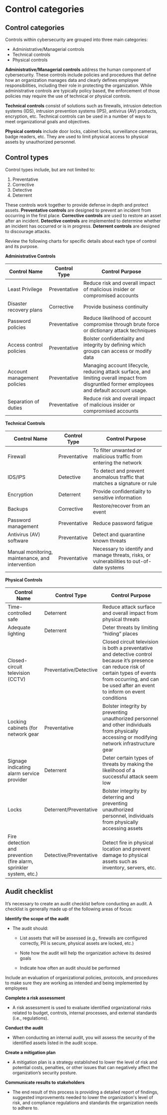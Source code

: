 # Control categories

## Control categories

Controls within cybersecurity are grouped into three main categories:

- Administrative/Managerial controls
- Technical controls
- Physical controls

**Administrative/Managerial controls** address the human component of cybersecurity. These controls include policies and procedures that define how an organization manages data and clearly defines employee responsibilities, including their role in protecting the organization. While administrative controls are typically policy based, the enforcement of those policies may require the use of technical or physical controls.

**Technical controls** consist of solutions such as firewalls, intrusion detection systems (IDS), intrusion prevention systems (IPS), antivirus (AV) products, encryption, etc. Technical controls can be used in a number of ways to meet organizational goals and objectives.

**Physical controls** include door locks, cabinet locks, surveillance cameras, badge readers, etc. They are used to limit physical access to physical assets by unauthorized personnel.

## Control types

Control types include, but are not limited to:

1. Preventative
2. Corrective
3. Detective
4. Deterrent

These controls work together to provide defense in depth and protect assets. **Preventative controls** are designed to prevent an incident from occurring in the first place. **Corrective controls** are used to restore an asset after an incident. **Detective controls** are implemented to determine whether an incident has occurred or is in progress. **Deterrent controls** are designed to discourage attacks.

Review the following charts for specific details about each type of control and its purpose.

**Administrative Controls** 

| **Control Name**            | **Control Type** | **Control Purpose**                                                                                                                              |
|-----------------------------|------------------|--------------------------------------------------------------------------------------------------------------------------------------------------|
| Least Privilege             | Preventative     | Reduce risk and overall impact of malicious  insider or compromised accounts                                                                     |
| Disaster recovery plans     | Corrective       | Provide business continuity                                                                                                                      |
| Password policies           | Preventative     | Reduce likelihood of account  compromise through brute force  or dictionary attack techniques                                                    |
| Access control policies     | Preventative     | Bolster confidentiality and  integrity by defining which  groups can access or modify data                                                       |
| Account management policies | Preventative     | Managing account lifecycle,  reducing attack surface, and  limiting overall impact from disgruntled former employees  and default account usage. |
| Separation of duties        | Preventative     | Reduce risk and overall impact  of malicious insider or  compromised accounts                                                                    |

**Technical Controls** 

| **Control Name**                                 | **Control Type** | **Control Purpose**                                                                        |
|--------------------------------------------------|------------------|--------------------------------------------------------------------------------------------|
| Firewall                                         | Preventative     | To filter unwanted or malicious traffic from entering the network                          |
| IDS/IPS                                          | Detective        | To detect and prevent anomalous traffic that matches a signature or rule                   |
| Encryption                                       | Deterrent        | Provide confidentiality to sensitive information                                           |
| Backups                                          | Corrective       | Restore/recover from an event                                                              |
| Password management                              | Preventative     | Reduce password fatigue                                                                    |
| Antivirus (AV) software                          | Preventative     | Detect and quarantine known threats                                                        |
| Manual monitoring, maintenance, and intervention | Preventative     | Necessary to identify and manage threats, risks, or vulnerabilities to out-of-date systems |

**Physical Controls**

| Control Name                                                       | Control Type           | Control Purpose                                                                                                                                                                                                      |
|--------------------------------------------------------------------|------------------------|----------------------------------------------------------------------------------------------------------------------------------------------------------------------------------------------------------------------|
| Time-controlled safe                                               | Deterrent              | Reduce attack surface and overall impact from physical threats                                                                                                                                                       |
| Adequate lighting                                                  | Deterrent              | Deter threats by limiting “hiding” places                                                                                                                                                                            |
| Closed-circuit television (CCTV)                                   | Preventative/Detective | Closed circuit television is both a preventative and detective control because it’s presence can reduce risk of certain types of events from occurring, and can be used after an event to inform on event conditions |
| Locking cabinets (for network gear                                 | Preventative           | Bolster integrity by preventing unauthorized personnel and other individuals from physically accessing or modifying network infrastructure gear                                                                      |
| Signage indicating alarm service provider                          | Deterrent              | Deter certain types of threats by making the likelihood of a successful attack seem low                                                                                                                              |
| Locks                                                              | Deterrent/Preventative | Bolster integrity by deterring and preventing unauthorized personnel, individuals from physically accessing assets                                                                                                   |
| Fire detection and prevention (fire alarm, sprinkler system, etc.) | Detective/Preventative | Detect fire in physical location and prevent damage to physical assets such as inventory, servers, etc.                                                                                                              |

## Audit checklist
It’s necessary to create an audit checklist before conducting an audit. A checklist is generally made up of the following areas of focus:

**Identify the scope of the audit**

- The audit should:

  - List assets that will be assessed (e.g., firewalls are configured correctly, PII is secure, physical assets are locked, etc.) 

  - Note how the audit will help the organization achieve its desired goals

  - Indicate how often an audit should be performed

Include an evaluation of organizational policies, protocols, and procedures to make sure they are working as intended and being implemented by employees

**Complete a risk assessment**

- A risk assessment is used to evaluate identified organizational risks related to budget, controls, internal processes, and external standards (i.e., regulations).

**Conduct the audit**

- When conducting an internal audit, you will assess the security of the identified assets listed in the audit scope.

**Create a mitigation plan**

- A mitigation plan is a strategy established to lower the level of risk and potential costs, penalties, or other issues that can negatively affect the organization’s security posture. 

**Communicate results to stakeholders**

- The end result of this process is providing a detailed report of findings, suggested improvements needed to lower the organization's level of risk, and compliance regulations and standards the organization needs to adhere to. 
